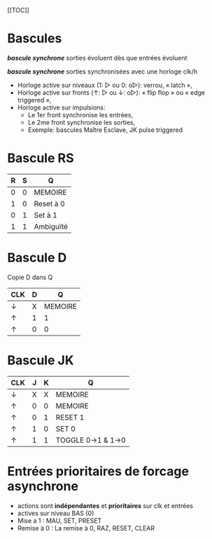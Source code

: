 [[TOC]]

# Bascules

***bascule synchrone*** sorties évoluent dès que entrées évoluent

***bascule synchrone*** sorties synchronisées avec une horloge clk/h
- Horloge active sur niveaux (1: ▷ ou 0: o▷): verrou, « latch »,
- Horloge active sur fronts (↑: ▷ ou ↓: o▷): « flip flop » ou « edge triggered »,
- Horloge active sur impulsions:
    - Le 1er front synchronise les entrées,
    - Le 2me front synchronise les sorties,
    - Exemple: bascules Maître Esclave, JK pulse triggered

# Bascule RS
R | S | Q
--|---|---
0 | 0 | MEMOIRE
1 | 0 | Reset à 0
0 | 1 | Set à 1
1 | 1 | Ambiguïté

# Bascule D
Copie D dans Q

CLK | D | Q
----|---|---
↓   | X | MEMOIRE
↑   | 1 | 1
↑   | 0 | 0

# Bascule JK

CLK | J | K | Q
----|---|---|---
↓   | X | X | MEMOIRE
↑   | 0 | 0 | MEMOIRE
↑   | 0 | 1 | RESET 1
↑   | 1 | 0 | SET 0
↑   | 1 | 1 | TOGGLE 0->1 & 1->0

# Entrées prioritaires de forcage asynchrone
- actions sont **indépendantes** et **prioritaires** sur clk et entrées
- actives sur niveau BAS (0)
- Mise a 1 : MAU, SET, PRESET
- Remise à 0 : La remise à 0, RAZ, RESET, CLEAR
